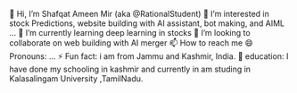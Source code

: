 👋 Hi, I’m Shafqat Ameen Mir (aka @RationalStudent)
👀 I’m interested in stock Predictions, website building with AI assistant, bot making, and AIML ...
🌱 I’m currently learning deep learning in stocks
💞️ I’m looking to collaborate on web building with AI merger
📫 How to reach me
😄 Pronouns: ...
⚡ Fun fact: i am from Jammu and Kashmir, India.
🏫 education: I have done my schooling in kashmir and currently in am studing in Kalasalingam University ,TamilNadu.
